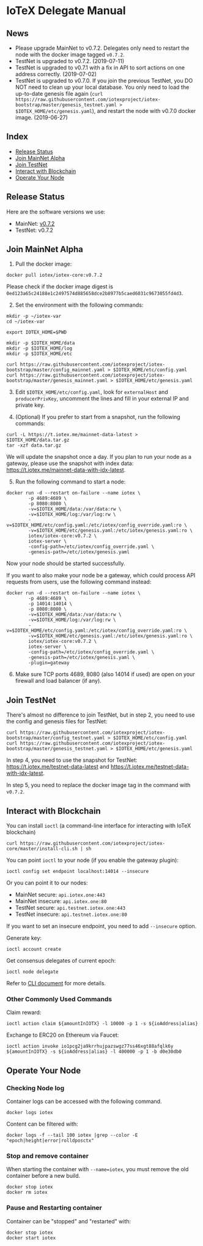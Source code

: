 # IoTeX Delegate Manual

## News

- Please upgrade MainNet to v0.7.2. Delegates only need to restart the node with the docker image tagged `v0.7.2`.
- TestNet is upgraded to v0.7.2. (2019-07-11)
- TestNet is upgraded to v0.7.1 with a fix in API to sort actions on one address correctly. (2019-07-02)
- TestNet is upgraded to v0.7.0. If you join the previous TestNet, you DO NOT need to clean up your local database.
You only need to load the up-to-date genesis file again (`curl https://raw.githubusercontent.com/iotexproject/iotex-bootstrap/master/genesis_testnet.yaml > $IOTEX_HOME/etc/genesis.yaml`), and restart the node with v0.7.0 docker image. (2019-06-27)

## Index

- [Release Status](#status)
- [Join MainNet Alpha](#mainnet)
- [Join TestNet](#testnet)
- [Interact with Blockchain](#ioctl)
- [Operate Your Node](#ops)


## <a name="status"/>Release Status

Here are the software versions we use:

- MainNet: [v0.7.2](https://github.com/iotexproject/iotex-core/tree/909a087ce8a3aa1ae53e3f918f18d097226e11d2)
- TestNet: v0.7.2

## <a name="mainnet"/>Join MainNet Alpha

1. Pull the docker image:

```
docker pull iotex/iotex-core:v0.7.2
```

Please check if the docker image digest is `0ed123a65c24188e1c2497574d885658dce2b8977b5caed6031c9673055fd4d3`.

2. Set the environment with the following commands:

```
mkdir -p ~/iotex-var
cd ~/iotex-var

export IOTEX_HOME=$PWD

mkdir -p $IOTEX_HOME/data
mkdir -p $IOTEX_HOME/log
mkdir -p $IOTEX_HOME/etc

curl https://raw.githubusercontent.com/iotexproject/iotex-bootstrap/master/config_mainnet.yaml > $IOTEX_HOME/etc/config.yaml
curl https://raw.githubusercontent.com/iotexproject/iotex-bootstrap/master/genesis_mainnet.yaml > $IOTEX_HOME/etc/genesis.yaml
```

3. Edit `$IOTEX_HOME/etc/config.yaml`, look for `externalHost` and `producerPrivKey`, uncomment the lines and fill in your external IP and private key.

4. (Optional) If you prefer to start from a snapshot, run the following commands:

```
curl -L https://t.iotex.me/mainnet-data-latest > $IOTEX_HOME/data.tar.gz
tar -xzf data.tar.gz
```
We will update the snapshot once a day. If you plan to run your node as a gateway, please use the snapshot with index data:
https://t.iotex.me/mainnet-data-with-idx-latest.

5. Run the following command to start a node:

```
docker run -d --restart on-failure --name iotex \
        -p 4689:4689 \
        -p 8080:8080 \
        -v=$IOTEX_HOME/data:/var/data:rw \
        -v=$IOTEX_HOME/log:/var/log:rw \
        -v=$IOTEX_HOME/etc/config.yaml:/etc/iotex/config_override.yaml:ro \
        -v=$IOTEX_HOME/etc/genesis.yaml:/etc/iotex/genesis.yaml:ro \
        iotex/iotex-core:v0.7.2 \
        iotex-server \
        -config-path=/etc/iotex/config_override.yaml \
        -genesis-path=/etc/iotex/genesis.yaml
```

Now your node should be started successfully.

If you want to also make your node be a gateway, which could process API requests from users, use the following command instead:

```
docker run -d --restart on-failure --name iotex \
        -p 4689:4689 \
        -p 14014:14014 \
        -p 8080:8080 \
        -v=$IOTEX_HOME/data:/var/data:rw \
        -v=$IOTEX_HOME/log:/var/log:rw \
        -v=$IOTEX_HOME/etc/config.yaml:/etc/iotex/config_override.yaml:ro \
        -v=$IOTEX_HOME/etc/genesis.yaml:/etc/iotex/genesis.yaml:ro \
        iotex/iotex-core:v0.7.2 \
        iotex-server \
        -config-path=/etc/iotex/config_override.yaml \
        -genesis-path=/etc/iotex/genesis.yaml \
        -plugin=gateway
```

6. Make sure TCP ports 4689, 8080 (also 14014 if used) are open on your firewall and load balancer (if any).

## <a name="testnet"/>Join TestNet

There's almost no difference to join TestNet, but in step 2, you need to use the config and genesis files for TestNet:

```
curl https://raw.githubusercontent.com/iotexproject/iotex-bootstrap/master/config_testnet.yaml > $IOTEX_HOME/etc/config.yaml
curl https://raw.githubusercontent.com/iotexproject/iotex-bootstrap/master/genesis_testnet.yaml > $IOTEX_HOME/etc/genesis.yaml
```

In step 4, you need to use the snapshot for TestNet: https://t.iotex.me/testnet-data-latest and https://t.iotex.me/testnet-data-with-idx-latest. 

In step 5, you need to replace the docker image tag in the command with `v0.7.2`.

## <a name="ioctl"/>Interact with Blockchain


You can install `ioctl` (a command-line interface for interacting with IoTeX blockchain)

```
curl https://raw.githubusercontent.com/iotexproject/iotex-core/master/install-cli.sh | sh
```

You can point `ioctl` to your node (if you enable the gateway plugin):

```
ioctl config set endpoint localhost:14014 --insecure
```

Or you can point it to our nodes:

- MainNet secure: `api.iotex.one:443`
- MainNet insecure: `api.iotex.one:80`
- TestNet secure: `api.testnet.iotex.one:443`
- TestNet insecure: `api.testnet.iotex.one:80`

If you want to set an insecure endpoint, you need to add `--insecure` option.

Generate key:
```
ioctl account create
```

Get consensus delegates of current epoch:
```
ioctl node delegate
```

Refer to [CLI document](https://github.com/iotexproject/iotex-core/blob/master/ioctl/README.md) for more details.

### Other Commonly Used Commands

Claim reward:
```
ioctl action claim ${amountInIOTX} -l 10000 -p 1 -s ${ioAddress|alias}
```

Exchange to ERC20 on Ethereum via Faucet:
```
ioctl action invoke io1pcg2ja9krrhujpazswgz77ss46xgt88afqlk6y ${amountInIOTX} -s ${ioAddress|alias} -l 400000 -p 1 -b d0e30db0
```

## <a name="ops"/>Operate Your Node

### Checking Node log

Container logs can be accessed with the following command. 

```
docker logs iotex
```

Content can be filtered with:

```
docker logs -f --tail 100 iotex |grep --color -E "epoch|height|error|rolldposctx"
```

### Stop and remove container

When starting the container with ```--name=iotex```, you must remove the old container before a new build.

```
docker stop iotex
docker rm iotex
```

### Pause and Restarting container

Container can be "stopped" and "restarted" with:

```
docker stop iotex
docker start iotex
```
